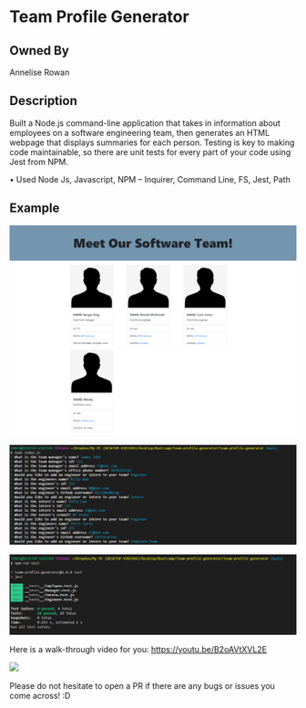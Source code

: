 # Team Profile Generator

## Owned By

Annelise Rowan

## Description

Built a Node.js command-line application that takes in information about employees on a software engineering team, then generates an HTML webpage that displays summaries for each person. Testing is key to making code maintainable, so there are unit tests for every part of your code using Jest from NPM. 


• Used Node Js, Javascript, NPM – Inquirer, Command Line, FS, Jest, Path

## Example

![](Assets/screencapture-127-0-0-1-5500-output-sample-html-2021-06-05-10_01_11.png)

![](Assets/Screenshot-2021-06-04-150146.png)

![](Assets/Screenshot-2021-06-04-150253.png)

Here is a walk-through video for you: https://youtu.be/B2oAVtXVL2E

![](Assets/team-profile-generator.gif)

Please do not hesitate to open a PR if there are any bugs or issues you come across! :D
